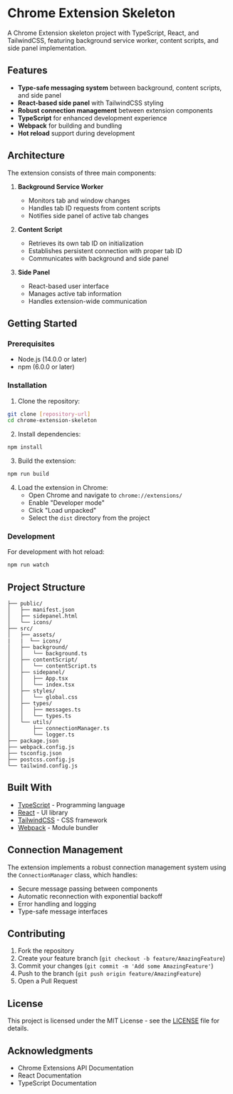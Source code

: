 # Chrome Extension Skeleton

A Chrome Extension skeleton project with TypeScript, React, and TailwindCSS, featuring background service worker, content scripts, and side panel implementation.

## Features

- **Type-safe messaging system** between background, content scripts, and side panel
- **React-based side panel** with TailwindCSS styling
- **Robust connection management** between extension components
- **TypeScript** for enhanced development experience
- **Webpack** for building and bundling
- **Hot reload** support during development

## Architecture

The extension consists of three main components:

1. **Background Service Worker**
   - Monitors tab and window changes
   - Handles tab ID requests from content scripts
   - Notifies side panel of active tab changes

2. **Content Script**
   - Retrieves its own tab ID on initialization
   - Establishes persistent connection with proper tab ID
   - Communicates with background and side panel

3. **Side Panel**
   - React-based user interface
   - Manages active tab information
   - Handles extension-wide communication

## Getting Started

### Prerequisites

- Node.js (14.0.0 or later)
- npm (6.0.0 or later)

### Installation

1. Clone the repository:
```bash
git clone [repository-url]
cd chrome-extension-skeleton
```

2. Install dependencies:
```bash
npm install
```

3. Build the extension:
```bash
npm run build
```

4. Load the extension in Chrome:
   - Open Chrome and navigate to `chrome://extensions/`
   - Enable "Developer mode"
   - Click "Load unpacked"
   - Select the `dist` directory from the project

### Development

For development with hot reload:
```bash
npm run watch
```

## Project Structure

```
├── public/
│   ├── manifest.json
│   ├── sidepanel.html
│   └── icons/
├── src/
│   ├── assets/
|   |  └── icons/
│   ├── background/
│   │   └── background.ts
│   ├── contentScript/
│   │   └── contentScript.ts
│   ├── sidepanel/
│   │   ├── App.tsx
│   │   └── index.tsx
│   ├── styles/
│   │   └── global.css
│   ├── types/
│   │   ├── messages.ts
│   │   └── types.ts
│   └── utils/
│       ├── connectionManager.ts
│       └── logger.ts
├── package.json
├── webpack.config.js
├── tsconfig.json
├── postcss.config.js
└── tailwind.config.js
```

## Built With

- [TypeScript](https://www.typescriptlang.org/) - Programming language
- [React](https://reactjs.org/) - UI library
- [TailwindCSS](https://tailwindcss.com/) - CSS framework
- [Webpack](https://webpack.js.org/) - Module bundler

## Connection Management

The extension implements a robust connection management system using the `ConnectionManager` class, which handles:

- Secure message passing between components
- Automatic reconnection with exponential backoff
- Error handling and logging
- Type-safe message interfaces

## Contributing

1. Fork the repository
2. Create your feature branch (`git checkout -b feature/AmazingFeature`)
3. Commit your changes (`git commit -m 'Add some AmazingFeature'`)
4. Push to the branch (`git push origin feature/AmazingFeature`)
5. Open a Pull Request

## License

This project is licensed under the MIT License - see the [LICENSE](LICENSE) file for details.

## Acknowledgments

- Chrome Extensions API Documentation
- React Documentation
- TypeScript Documentation
